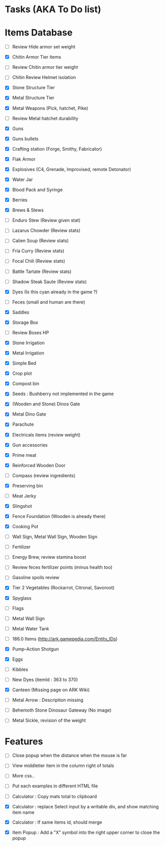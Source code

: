 Tasks (AKA To Do list)
====

Items Database
=====

 - [ ] Review Hide armor set weight
 - [X] Chitin Armor Tier items
 - [ ] Review Chitin armor tier weight
 - [ ] Chitin Review Helmet isolation
 - [x] Stone Structure Tier
 - [x] Metal Structure Tier
 - [x] Metal Weapons (Pick, hatchet, Pike)
 - [ ] Review Metal hatchet durability
 - [x] Guns
 - [x] Guns bullets
 - [x] Crafting station (Forge, Smithy, Fabricator)
 - [x] Flak Armor
 - [x] Explosives (C4, Grenade, Improvised, remote Detonator)
 - [x] Water Jar
 - [x] Blood Pack and Syringe
 - [x] Berries
 - [x] Brews & Stews
 - [ ] Enduro Stew (Review given stat)
 - [ ] Lazarus Chowder (Review stats)
 - [ ] Calien Soup (Review stats)
 - [ ] Fria Curry (Review stats)
 - [ ] Focal Chili (Review stats)
 - [ ] Battle Tartate (Review stats)
 - [ ] Shadow Steak Saute (Review stats)
 - [x] Dyes (Is this cyan already in the game ?)
 - [ ] Feces (small and human are there)
 - [x] Saddles
 - [x] Storage Box
 - [ ] Review Boxes HP
 - [x] Stone Irrigation
 - [x] Metal Irrigation
 - [x] Simple Bed
 - [x] Crop plot
 - [x] Compost bin
 - [x] Seeds : Bushberry not implemented in the game
 - [x] (Wooden and Stone) Dinos Gate
 - [x] Metal Dino Gate
 - [x] Parachute
 - [x] Electricals items (review weight)
 - [x] Gun accessories
 - [x] Prime meat
 - [x] Reinforced Wooden Door
 - [ ] Compass (review ingredients)
 - [x] Preserving bin
 - [ ] Meat Jerky
 - [x] Slingshot
 - [x] Fence Foundation (Wooden is already there)
 - [x] Cooking Pot
 - [ ] Wall Sign, Metal Wall Sign, Wooden Sign
 - [ ] Fertilizer
 - [ ] Energy Brew, review stamina boost
 - [ ] Review feces fertilizer points (minus health too)
 - [ ] Gasoline spoils review
 - [x] Tier 2 Vegetables (Rockarrot, Citronal, Savoroot)
 - [x] Spyglass
 - [ ] Flags
 - [ ] Metal Wall Sign
 - [ ] Metal Water Tank
 - [ ] 186.0 Items (http://ark.gamepedia.com/Entity_IDs)
 - [x] Pump-Action Shotgun
 - [x] Eggs
 - [ ] Kibbles
 - [ ] New Dyes (itemId : 363 to 370)
 - [x] Canteen (Missing page on ARK Wiki)
 - [ ] Metal Arrow : Description missing
 - [ ] Behemoth Stone Dinosaur Gateway (No image)
 - [ ] Metal Sickle, revision of the weight
 

Features
===
 - [ ] Close popup when the distance when the mouse is far
 - [ ] View middletier item in the column right of totals
 - [ ] More css..
 - [ ] Put each examples in different HTML file
 - [ ] Calculator : Copy mats total to clipboard
 - [x] Calculator : replace Select input by a writable div, and show matching item name
 - [x] Calculator : If same items id, should merge
 - [x] Item Popup : Add a "X" symbol into the right upper corner to close the popup
 
